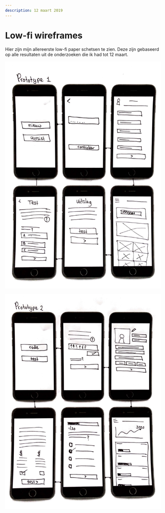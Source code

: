 ```yaml
---
description: 12 maart 2019
---
```


# Low-fi wireframes

Hier zijn mijn allereerste low-fi paper schetsen te zien. Deze zijn gebaseerd op alle resultaten uit de onderzoeken die ik had tot 12 maart.

![](../../.gitbook/assets/scan-8-may-2019-2-1-1.jpg)

![](../../.gitbook/assets/scan-8-may-2019-2-2-1.jpg)

